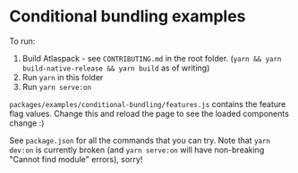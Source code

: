 # Conditional bundling examples

To run:

1. Build Atlaspack - see `CONTRIBUTING.md` in the root folder. (`yarn && yarn build-native-release && yarn build` as of writing)
2. Run `yarn` in this folder
3. Run `yarn serve:on`

`packages/examples/conditional-bundling/features.js` contains the feature flag values. Change this and reload the page to see the loaded components change :)

See `package.json` for all the commands that you can try. Note that `yarn dev:on` is currently broken (and `yarn serve:on` will have non-breaking "Cannot find module" errors), sorry!
